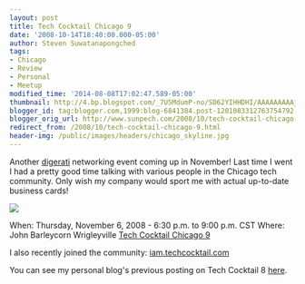 ```yaml
---
layout: post
title: Tech Cocktail Chicago 9
date: '2008-10-14T18:40:00.000-05:00'
author: Steven Suwatanapongched
tags:
- Chicago
- Review
- Personal
- Meetup
modified_time: '2014-08-08T17:02:47.589-05:00'
thumbnail: http://4.bp.blogspot.com/_7U5MdumP-no/SD62YIHHDHI/AAAAAAAAAjY/1VIo7fli2ks/s600/112682035.jpg
blogger_id: tag:blogger.com,1999:blog-6841384.post-1201083312763754792
blogger_orig_url: http://www.sunpech.com/2008/10/tech-cocktail-chicago-9.html
redirect_from: /2008/10/tech-cocktail-chicago-9.html
header-img: /public/images/headers/chicago_skyline.jpg
---
```


Another <a href="http://en.wikipedia.org/wiki/Digerati">digerati</a> networking event coming up in November!  Last time I went I had a pretty good time talking with various people in the Chicago tech community.  Only wish my company would sport me with actual up-to-date business cards!

<a href="http://www.techcocktail.com"><img src="http://4.bp.blogspot.com/_7U5MdumP-no/SD62YIHHDHI/AAAAAAAAAjY/1VIo7fli2ks/s400/112682035.jpg" border="0"  /></a>

When: Thursday, November 6, 2008 - 6:30 p.m. to 9:00 p.m. CST
Where: John Barleycorn Wrigleyville
<a href="http://techcocktail.com/home/2008/10/14/tech-cocktail-chicago-9-rsvp-today/">Tech Cocktail Chicago 9</a>

I also recently joined the community: <a href="http://iam.techcocktail.com/">iam.techcocktail.com</a>

You can see my personal blog's previous posting on Tech Cocktail 8 <a href="/2008/05/tech-cocktail-chicago-8">here</a>.
